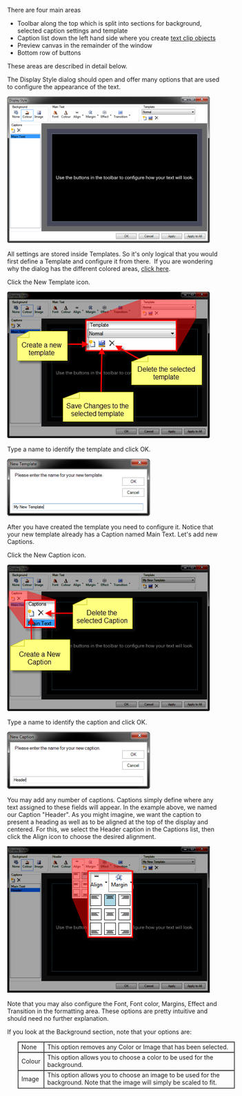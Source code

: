 


There are four main areas

- Toolbar along the top which is split into sections for background, selected caption settings and template
- Caption list down the left hand side where you create [text clip objects](TextClipObjects.md)
- Preview canvas in the remainder of the window
- Bottom row of buttons

These areas are described in detail below.

<p>The <span class="hcp2">Display Style</span> dialog should 
 open and offer many options that are used to configure the appearance 
 of the text.</p>
<p class="hcp3"><img src="../../../images/TextClipDisplayStyle.png" alt="" border="0" class="hcp4"></p>
<p>All settings are stored inside Templates. So it's only logical that 
 you would first define a Template and configure it from there. &#160;If 
 you are wondering why the dialog has the different colored areas, <a href="http://en.wikipedia.org/wiki/Title_safe" 
	 target="_blank">click here</a>.</p>
<p>Click the <span class="hcp2">New Template</span> icon.</p>
<p class="hcp3"><img src="../../../images/TextClipDisplayStyleTemplate.png" alt="" border="0" class="hcp4"></p>
<p>Type a name to identify the template and click <span class="hcp2">OK</span>.</p>
<p class="hcp3"><img src="../../../images/NameTemplate.png" alt="" border="0" class="hcp4"></p>
<p>After you have created the template you need to configure it. Notice 
 that your new template already has a <span class="hcp2">Caption</span> 
 named <span class="hcp2">Main Text</span>. Let's add new 
 Captions. </p>
<p>Click the <span class="hcp2">New Caption</span> icon.</p>
<p class="hcp3"><img src="../../../images/TextClipDisplayStyleCaption.png" alt="" border="0" class="hcp4"></p>
<p>Type a name to identify the caption and click <span class="hcp2">OK</span>.</p>
<p class="hcp3"><img src="../../../images/Caption.png" alt="" border="0" class="hcp4"></p>
<p>You may add any number of captions. Captions simply define where any 
 text assigned to these fields will appear. In the example above, we named 
 our Caption &quot;Header&quot;. As you might imagine, we want the caption 
 to present a heading as well as to be aligned at the top of the display 
 and centered. For this, we select the Header caption in the Captions list, 
 then click the <span class="hcp2">Align</span> icon to choose 
 the desired alignment.</p>
<p class="hcp3"><img src="../../../images/CaptionAlign.png" alt="" border="0" class="hcp4"></p>
<p>Note that you may also configure the Font, Font color, Margins, Effect 
 and Transition in the formatting area. These options are pretty intuitive 
 and should need no further explanation.</p>
<p>If you look at the Background section, note that your options are:</p>
<table style="margin-left: 24px; border-collapse: separate; border-collapse: separate;" 
		 cellspacing="0" border="1">
	<col>
	<col>
	<tr>
		<td><span class="hcp2">None</span></td>
		<td>This option removes any Color or Image that has been selected.</td>
	</tr>
	<tr>
		<td><span class="hcp2">Colour</span></td>
		<td>This option allows you to choose a color to be used for the 
		 background.</td>
	</tr>
	<tr>
		<td><span class="hcp2">Image</span></td>
		<td>This option allows you to choose an image to be used for the 
		 background. Note that the image will simply be scaled to fit.</td>
	</tr>
</table>
